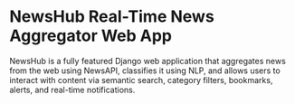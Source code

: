 # NewsHub Real-Time News Aggregator Web App
 
NewsHub is a fully featured Django web application that aggregates news from the web using NewsAPI, classifies it using NLP, and allows users to interact with content via semantic search, category filters, bookmarks, alerts, and real-time notifications.
